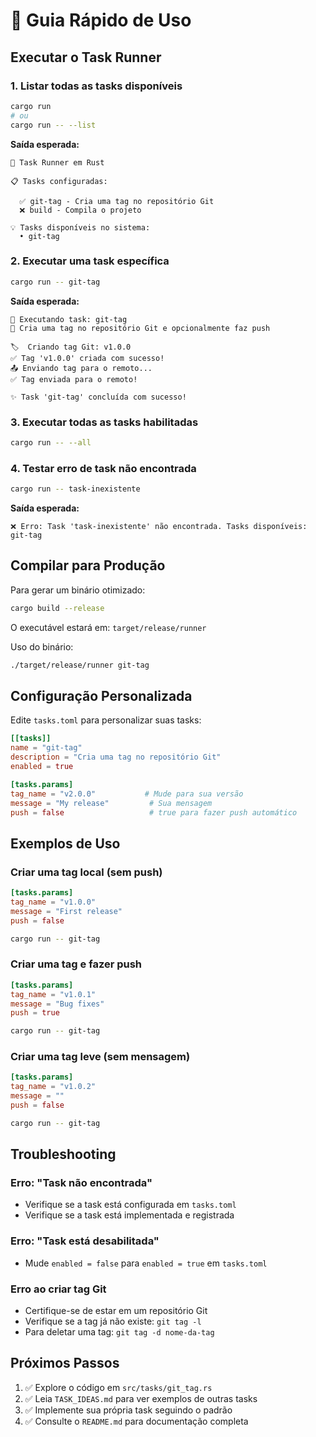 # 🚀 Guia Rápido de Uso

## Executar o Task Runner

### 1. Listar todas as tasks disponíveis

```bash
cargo run
# ou
cargo run -- --list
```

**Saída esperada:**
```
🎯 Task Runner em Rust

📋 Tasks configuradas:

  ✅ git-tag - Cria uma tag no repositório Git
  ❌ build - Compila o projeto

💡 Tasks disponíveis no sistema:
  • git-tag
```

### 2. Executar uma task específica

```bash
cargo run -- git-tag
```

**Saída esperada:**
```
🚀 Executando task: git-tag
📝 Cria uma tag no repositório Git e opcionalmente faz push

🏷️  Criando tag Git: v1.0.0
✅ Tag 'v1.0.0' criada com sucesso!
📤 Enviando tag para o remoto...
✅ Tag enviada para o remoto!

✨ Task 'git-tag' concluída com sucesso!
```

### 3. Executar todas as tasks habilitadas

```bash
cargo run -- --all
```

### 4. Testar erro de task não encontrada

```bash
cargo run -- task-inexistente
```

**Saída esperada:**
```
❌ Erro: Task 'task-inexistente' não encontrada. Tasks disponíveis: git-tag
```

## Compilar para Produção

Para gerar um binário otimizado:

```bash
cargo build --release
```

O executável estará em: `target/release/runner`

Uso do binário:

```bash
./target/release/runner git-tag
```

## Configuração Personalizada

Edite `tasks.toml` para personalizar suas tasks:

```toml
[[tasks]]
name = "git-tag"
description = "Cria uma tag no repositório Git"
enabled = true

[tasks.params]
tag_name = "v2.0.0"           # Mude para sua versão
message = "My release"         # Sua mensagem
push = false                   # true para fazer push automático
```

## Exemplos de Uso

### Criar uma tag local (sem push)

```toml
[tasks.params]
tag_name = "v1.0.0"
message = "First release"
push = false
```

```bash
cargo run -- git-tag
```

### Criar uma tag e fazer push

```toml
[tasks.params]
tag_name = "v1.0.1"
message = "Bug fixes"
push = true
```

```bash
cargo run -- git-tag
```

### Criar uma tag leve (sem mensagem)

```toml
[tasks.params]
tag_name = "v1.0.2"
message = ""
push = false
```

```bash
cargo run -- git-tag
```

## Troubleshooting

### Erro: "Task não encontrada"

- Verifique se a task está configurada em `tasks.toml`
- Verifique se a task está implementada e registrada

### Erro: "Task está desabilitada"

- Mude `enabled = false` para `enabled = true` em `tasks.toml`

### Erro ao criar tag Git

- Certifique-se de estar em um repositório Git
- Verifique se a tag já não existe: `git tag -l`
- Para deletar uma tag: `git tag -d nome-da-tag`

## Próximos Passos

1. ✅ Explore o código em `src/tasks/git_tag.rs`
2. ✅ Leia `TASK_IDEAS.md` para ver exemplos de outras tasks
3. ✅ Implemente sua própria task seguindo o padrão
4. ✅ Consulte o `README.md` para documentação completa
